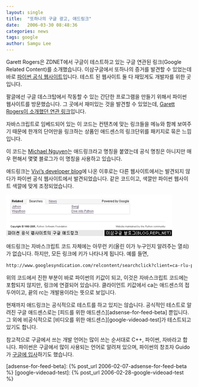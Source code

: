 ```yaml
---
layout: single
title:  "또하나의 구글 광고, 애드링크"
date:   2006-03-30 08:48:36
categories: news
tags: google
author: Samgu Lee
---
```

Garett Rogers은 ZDNET에서 구글이 테스트하고 있는 구글 연관된 링크(Google Related Content)를 소개했습니다. 이삼구글에서 또하나의 증거를 발견할 수 있었는데 바로 [파이썬 공식 웹사이트](http://www.python.org/)입니다. 테스트 된 웹사이트 둘 다 재밌게도 개발자를 위한 곳입니다.

팔글에선 구글 데스크탑에서 작동할 수 있는 간단한 프로그램을 만들기 위해서 파이썬 웹사이트를 방문했습니다. 그 곳에서 재미있는 것을 발견할 수 있었는데, [Garett Rogers이 소개했던 연관 링크](http://blogs.zdnet.com/Google/?p=126)입니다.

자바스크립트로 임베드되어 있는 이 코드는 컨텐츠에 맞는 링크들을 메뉴와 함께 보여주기 때문에 한개의 단어만을 링크하는 상품인 애드센스의 링크단위를 패키지로 묶은 느낌입니다.

이 코드는 [Michael Nguyen](http://www.socialpatterns.com/search-engine-marketing/google-related-content-adlinks/)는 애드링크라고 명칭을 붙였는데 공식 명칭은 아니지만 매우 편해서 몇몇 블로그가 이 명칭을 사용하고 있습니다.

애드링크는 [Vivi’s developer blog](http://www.vivi.ro/blog/?p=182)에 나온 이후로는 다른 웹사이트에서는 발견되지 않다가 파이썬 공식 웹사이트에서 발견되었습니다. 같은 코드이고, 색깔만 파이썬 웹사이트 색깔에 맞게 조정되었습니다.

![파이썬 공식 웹사이트의 구글 애드링크](/assets/google_adlink_in_python.jpg)

애드링크는 자바스크립트 코드 자체에는 아무런 키(올린 이가 누구인지 알려주는 열쇠)가 없습니다. 하지만, 모든 링크에 키가 나타나게 됩니다. 예를 들면,

```html
http://www.googlesyndication.com/relcontent/searchclick?client=ca-rlu-python-org-468x60_rc&type=2&redir_url=http://www.google.com/search%3Frcu%3D2RLU%26hl%3Den%26q%3DJython
```

위의 코드에서 진한 부분이 바로 파이썬의 키값이 되고, 이것은 자바스크립트 코드에는 포함되지 않지만, 링크에 연결되어 있습니다. 클라이언트 키값에서 ca는 애드센스의 접두어이고, 끝의 rc는 개발용이라는 뜻으로 보입니다.

현재까지 애드링크는 공식적으로 테스트를 하고 있지는 않습니다. 공식적인 테스트로 알려진 구글 애드센스로는 [피드를 위한 애드센스][adsense-for-feed-beta] 뿐입니다. 그 외에 비공식적으로 [비디오를 위한 애드센스][google-videoad-test]가 테스트되고 있기도 합니다.

참고적으로 구글에서 쓰는 개발 언어는 많이 쓰는 순서대로 C++, 파이썬, 자바라고 합니다. 파이썬은 구글에서 많이 사용되는 언어로 알려져 있으며, 파이썬의 창조자 Guido가 [구글에 입사](http://eminency.egloos.com/2042951)하기도 했습니다.

[adsense-for-feed-beta]: {% post_url 2006-02-07-adsense-for-feed-beta %}
[google-videoad-test]: {% post_url 2006-02-28-google-videoad-test %}
